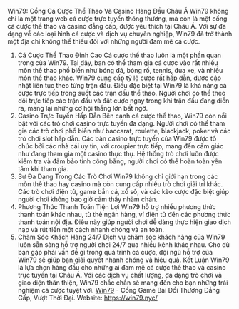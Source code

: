 Win79: Cổng Cá Cược Thể Thao Và Casino Hàng Đầu Châu Á
Win79 không chỉ là một trang web cá cược trực tuyến thông thường, mà còn là một cổng cá cược thể thao và casino đẳng cấp, được yêu thích tại Châu Á. Với sự đa dạng về các loại hình cá cược và dịch vụ chuyên nghiệp, Win79 đã trở thành một địa chỉ không thể thiếu đối với những người đam mê cá cược.
1. Cá Cược Thể Thao Đỉnh Cao
Cá cược thể thao luôn là một phần quan trọng của Win79. Tại đây, bạn có thể tham gia cá cược vào rất nhiều môn thể thao phổ biến như bóng đá, bóng rổ, tennis, đua xe, và nhiều môn thể thao khác. Win79 cung cấp tỷ lệ cược rất hấp dẫn, được cập nhật liên tục theo từng trận đấu.
Điều đặc biệt tại Win79 là khả năng cá cược trực tiếp trong suốt các trận đấu thể thao. Người chơi có thể theo dõi trực tiếp các trận đấu và đặt cược ngay trong khi trận đấu đang diễn ra, mang lại những cơ hội thắng lớn bất ngờ.
2. Casino Trực Tuyến Hấp Dẫn
Bên cạnh cá cược thể thao, Win79 còn nổi bật với các trò chơi casino trực tuyến đa dạng. Người chơi có thể tham gia các trò chơi phổ biến như baccarat, roulette, blackjack, poker và các trò chơi slot hấp dẫn.
Các bàn casino trực tuyến của Win79 được tổ chức bởi các nhà cái uy tín, với croupier trực tiếp, mang đến cảm giác như đang tham gia một casino thực thụ. Hệ thống trò chơi luôn được kiểm tra và đảm bảo tính công bằng, người chơi có thể hoàn toàn yên tâm khi tham gia.
3. Sự Đa Dạng Trong Các Trò Chơi
Win79 không chỉ giới hạn trong các môn thể thao hay casino mà còn cung cấp nhiều trò chơi giải trí khác. Các trò chơi điện tử, game bắn cá, xổ số, và các kèo cược đặc biệt giúp người chơi không bao giờ cảm thấy nhàm chán.
4. Phương Thức Thanh Toán Tiện Lợi
Win79 hỗ trợ nhiều phương thức thanh toán khác nhau, từ thẻ ngân hàng, ví điện tử đến các phương thức thanh toán nội địa. Điều này giúp người chơi dễ dàng thực hiện giao dịch nạp và rút tiền một cách nhanh chóng và an toàn.
5. Chăm Sóc Khách Hàng 24/7
Dịch vụ chăm sóc khách hàng của Win79 luôn sẵn sàng hỗ trợ người chơi 24/7 qua nhiều kênh khác nhau. Cho dù bạn gặp phải vấn đề gì trong quá trình cá cược, đội ngũ hỗ trợ của Win79 sẽ giúp bạn giải quyết nhanh chóng và hiệu quả.
Kết Luận
Win79 là lựa chọn hàng đầu cho những ai đam mê cá cược thể thao và casino trực tuyến tại Châu Á. Với các dịch vụ chất lượng, đa dạng trò chơi và giao diện thân thiện, Win79 chắc chắn sẽ mang đến cho bạn những trải nghiệm cá cược tuyệt vời.
<a href="https://win79.nyc/ "> Win79</a> - Cổng Game Bài Đổi Thưởng Đẳng Cấp, Vượt Thời Đại.
Website: https://win79.nyc/
